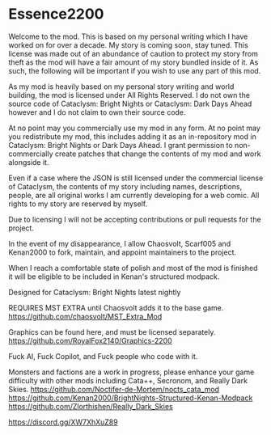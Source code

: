 # Essence2200

Welcome to the mod. This is based on my personal writing which I have worked on for over a decade. My story is coming soon, stay tuned. This license was made out of an abundance of caution to protect my story from theft as the mod will have a fair amount of my story bundled inside of it. As such, the following will be important if you wish to use any part of this mod.

As my mod is heavily based on my personal story writing and world building, the mod is licensed under All Rights Reserved. I do not own the source code of Cataclysm: Bright Nights or Cataclysm: Dark Days Ahead however and I do not claim to own their source code.

At no point may you commercially use my mod in any form. At no point may you redistribute my mod, this includes adding it as an in-repository mod in Cataclysm: Bright Nights or Dark Days Ahead. I grant  permission to non-commercially create patches that change the contents of my mod and work alongside it.

Even if a case where the JSON is still licensed under the commercial license of Cataclysm, the contents of my story including names, descriptions, people, are all original works I am currently developing for a web comic. All rights to my story are reserved by myself.

Due to licensing I will not be accepting contributions or pull requests for the project.

In the event of my disappearance, I allow Chaosvolt, Scarf005 and Kenan2000 to fork, maintain, and appoint maintainers to the project.

When I reach a comfortable state of polish and most of the mod is finished it will be eligible to be included in Kenan's structured modpack.

Designed for Cataclysm: Bright Nights latest nightly

REQUIRES MST EXTRA until Chaosvolt adds it to the base game. https://github.com/chaosvolt/MST_Extra_Mod

Graphics can be found here, and must be licensed separately. https://github.com/RoyalFox2140/Graphics-2200

Fuck AI, Fuck Copilot, and Fuck people who code with it.

Monsters and factions are a work in progress, please enhance your game difficulty with other mods including Cata++, Secronom, and Really Dark Skies.
https://github.com/Noctifer-de-Mortem/nocts_cata_mod
https://github.com/Kenan2000/BrightNights-Structured-Kenan-Modpack
https://github.com/Zlorthishen/Really_Dark_Skies

https://discord.gg/XW7XhXuZ89
